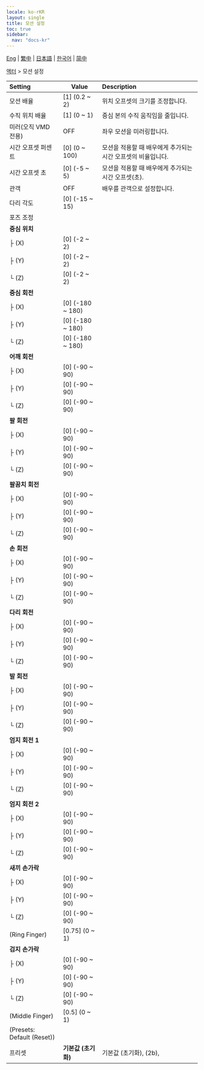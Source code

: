 ```yaml
---
locale: ko-rKR
layout: single
title: 모션 설정
toc: true
sidebar:
  nav: "docs-kr"
---
```

[Eng](/dancexr/menu/2025.4/actor/actor_motion) | [繁中](/tw/dancexr/menu/2025.4/actor/actor_motion) | [日本語](/jp/dancexr/menu/2025.4/actor/actor_motion) | [한국어](/kr/dancexr/menu/2025.4/actor/actor_motion) | [简中](/zh/dancexr/menu/2025.4/actor/actor_motion)

[액터](../menu#액터) > 모션 설정



| Setting | Value | Description |
| :--- | --- | :--- |
| 모션 배율 | [1] (0.2 ~ 2) | 위치 오프셋의 크기를 조정합니다.
| 수직 위치 배율 | [1] (0 ~ 1) | 중심 본의 수직 움직임을 줄입니다.
| 미러(오직 VMD 전용) | OFF | 좌우 모션을 미러링합니다.
| 시간 오프셋 퍼센트 | [0] (0 ~ 100) | 모션을 적용할 때 배우에게 추가되는 시간 오프셋의 비율입니다.
| 시간 오프셋 초 | [0] (-5 ~ 5) | 모션을 적용할 때 배우에게 추가되는 시간 오프셋(초).
| 관객 | OFF | 배우를 관객으로 설정합니다.
| 다리 각도 | [0] (-15 ~ 15) | 
| 포즈 조정 || 
| **중심 위치** | | 
| ├ (X) | [0] (-2 ~ 2) | 
| ├ (Y) | [0] (-2 ~ 2) | 
| └ (Z) | [0] (-2 ~ 2) | 
| **중심 회전** | | 
| ├ (X) | [0] (-180 ~ 180) | 
| ├ (Y) | [0] (-180 ~ 180) | 
| └ (Z) | [0] (-180 ~ 180) | 
| **어깨 회전** | | 
| ├ (X) | [0] (-90 ~ 90) | 
| ├ (Y) | [0] (-90 ~ 90) | 
| └ (Z) | [0] (-90 ~ 90) | 
| **팔 회전** | | 
| ├ (X) | [0] (-90 ~ 90) | 
| ├ (Y) | [0] (-90 ~ 90) | 
| └ (Z) | [0] (-90 ~ 90) | 
| **팔꿈치 회전** | | 
| ├ (X) | [0] (-90 ~ 90) | 
| ├ (Y) | [0] (-90 ~ 90) | 
| └ (Z) | [0] (-90 ~ 90) | 
| **손 회전** | | 
| ├ (X) | [0] (-90 ~ 90) | 
| ├ (Y) | [0] (-90 ~ 90) | 
| └ (Z) | [0] (-90 ~ 90) | 
| **다리 회전** | | 
| ├ (X) | [0] (-90 ~ 90) | 
| ├ (Y) | [0] (-90 ~ 90) | 
| └ (Z) | [0] (-90 ~ 90) | 
| **발 회전** | | 
| ├ (X) | [0] (-90 ~ 90) | 
| ├ (Y) | [0] (-90 ~ 90) | 
| └ (Z) | [0] (-90 ~ 90) | 
| **엄지 회전 1** | | 
| ├ (X) | [0] (-90 ~ 90) | 
| ├ (Y) | [0] (-90 ~ 90) | 
| └ (Z) | [0] (-90 ~ 90) | 
| **엄지 회전 2** | | 
| ├ (X) | [0] (-90 ~ 90) | 
| ├ (Y) | [0] (-90 ~ 90) | 
| └ (Z) | [0] (-90 ~ 90) | 
| **새끼 손가락** | | 
| ├ (X) | [0] (-90 ~ 90) | 
| ├ (Y) | [0] (-90 ~ 90) | 
| └ (Z) | [0] (-90 ~ 90) | 
| (Ring Finger) | [0.75] (0 ~ 1) | 
| **검지 손가락** | | 
| ├ (X) | [0] (-90 ~ 90) | 
| ├ (Y) | [0] (-90 ~ 90) | 
| └ (Z) | [0] (-90 ~ 90) | 
| (Middle Finger) | [0.5] (0 ~ 1) | 
| (Presets: Default (Reset)) || 
| 프리셋 | **기본값 (초기화)** | 기본값 (초기화), (2b),  |
